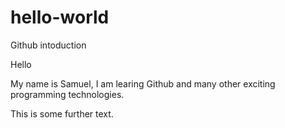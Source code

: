 # hello-world
Github intoduction

Hello

My name is Samuel, I am learing Github and many other exciting programming technologies.

This is some further text.
